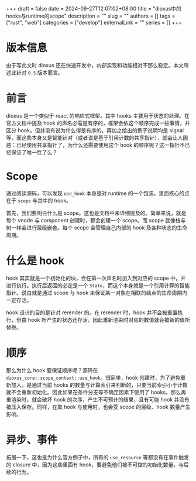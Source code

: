 +++ 
draft = false
date = 2024-09-27T12:07:02+08:00
title = "dioxus中的hooks与runtime的scope"
description = ""
slug = ""
authors = []
tags = ["rust", "web"]
categories = ["develop"]
externalLink = ""
series = []
+++

# 版本信息
由于写此文时 dioxus 还在快速开发中，内部实现和功能相对不那么稳定。本文所述此针对 `0.5` 版本而言。

# 前言
dioxus 是一个类似于 react 的响应式框架。其中 hooks 主要用于状态的处理。在官方文档中提及 hook 的声名必需是有序的，框架会依这个顺序完成一些事情，并区分 hook。但并没有说为什么得是有序的。再加之给出的例子说明均是 signal 等，而这些本身又是智能针对（或者说是基于引用计数的共享指针），就会让人困惑：已经使用共享指针了，为什么还需要使用这个 hook 的顺序呢？这一指针不已经保证了唯一性了么？

# Scope
通过阅读源码，可以发现 `use_hook` 本身是对 runtime 的一个包装，里面核心的点在于 `scope` 与其中的 hook。

首先，我们要明白什么是 scope。这也是文档中未详细提及的。简单来说，就是每个 vnode 与 component 创建时，都会创建一个 scope。而 scope 就像栈与树一样会进行层级嵌套。每个 scope 会管理自己内部的 hook 及各种状态的生命周期。

# 什么是 hook
hook 其实就是一个初始化的块，会在第一次声名时加入到对应的 scope 中，并进行执行。执行后返回的必定是一个 `State`，而这个本身就是一个引用计算的智能指针。说白就是通过 scope 与 hook 来保证某一对象在相联的结点的生命周期内一定存活。

hook 设计的目的是针对 rerender 的。在 rerender 时，hook 并不会被重置执行，但由 hook 所产生的状态还存活，因此重新渲染时对应的数值就会被新的值所替换。

# 顺序
那么为什么 hook 要保证顺序呢？源码在 `dioxus_core::scope_context::use_hook`。很简单，hook 创建时，为了避免重新加入，是通过当前 hooks 的数量与计算索引来判断的，只要当前索引小于计数就不会重新初始化。因此如果在条件分支等不确定因素下使用了 hooks，那么再重渲染时，就会破坏 hook 的次序，产生不可预计的结果，且有可能 hook 并没有被压入保存。同样，在取 hook 与使用时，也会受 scope 的层级、hook 数量产生影响。

# 异步、事件
拓展一下，这也是为什么官方例子中，所有的 `use_resource` 等都没有在事件触发的 closure 中，因为这些里面有 hook，要避免他们被不可控的初始化数量，与后续的行为。
